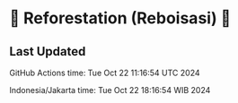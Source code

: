 
# 🌳 Reforestation (Reboisasi) 🌲

## Last Updated

GitHub Actions time: Tue Oct 22 11:16:54 UTC 2024

Indonesia/Jakarta time: Tue Oct 22 18:16:54 WIB 2024
